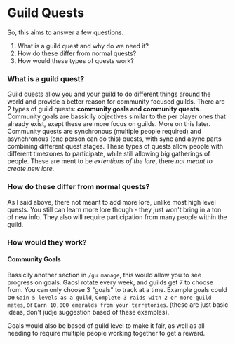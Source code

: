 # Guild Quests

So, this aims to answer a few questions. 

1. What is a guild quest and why do we need it?
2. How do these differ from normal quests?
3. How would these types of quests work?

### What is a guild quest?

Guild quests allow you and your guild to do different things around the world and provide a better reason for community focused guilds. There are 2 types of guild quests: **community goals and community quests**. Community goals are bassiclly objectives similar to the per player ones that already exist, exept these are more focus on guilds. More on this later. Community quests are synchronous (multiple people required) and asynchronous (one person can do this) quests, with sync and async parts combining different quest stages. These types of quests allow people with different timezones to participate, while still allowing big gatherings of people. These are ment to be *extentions of the lore*, there *not meant to create new lore*.

### How do these differ from normal quests?

As I said above, there not meant to add more lore, unlike most high level quests. You still can learn more lore though - they just won't bring in a ton of new info. They also will require participation from many people within the guild.

### How would they work?

#### Community Goals

Bassiclly another section in `/gu manage`, this would allow you to see progress on goals. Gaosl rotate every week, and guilds get 7 to choose from. You can only choose 3 "goals" to track at a time. Example goals could be `Gain 5 levels as a guild`, `Complete 3 raids with 2 or more guild mates`, or `Earn 10,000 emeralds from your terretories`. (these are just basic ideas, don't judje suggestion based of these examples). 

Goals would also be based of guild level to make it fair, as well as all needing to require multiple people working together to get a reward.
